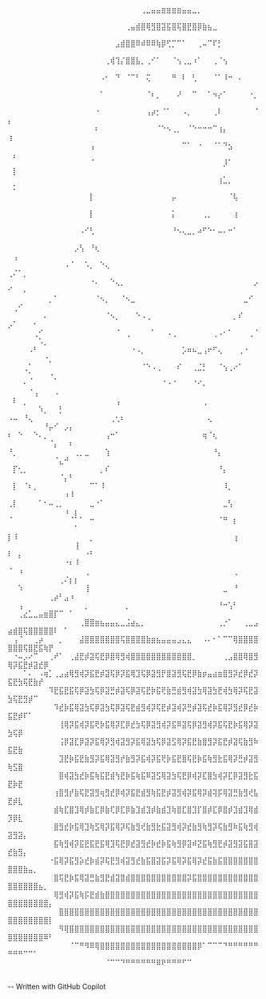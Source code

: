 ⠀⠀⠀⠀⠀⠀⠀⠀⠀⠀⠀⠀⠀⠀⠀⠀⠀⠀⠀⠀⠀⠀⠀⠀⠀⠀⢀⣀⣤⣤⣶⣶⣶⣶⣤⣤⣀⡀⠀⠀⠀⠀⠀⠀⠀⠀⠀⠀⠀⠀⠀⠀⠀⠀⠀⠀⠀⠀⠀⠀⠀⠀⠀
⠀⠀⠀⠀⠀⠀⠀⠀⠀⠀⠀⠀⠀⠀⠀⠀⠀⠀⠀⠀⠀⠀⠀⢀⣤⣾⣿⢿⣻⣿⣽⣯⣿⢯⣿⣟⣿⡿⣷⣦⣀⠀⠀⠀⠀⠀⠀⠀⠀⠀⠀⠀⠀⠀⠀⠀⠀⠀⠀⠀⠀⠀⠀
⠀⠀⠀⠀⠀⠀⠀⠀⠀⠀⠀⠀⠀⠀⠀⠀⠀⠀⠀⠀⠀⣠⣾⣿⣿⠿⠾⠿⠿⢷⡿⢋⡉⠉⠁⠀⠀⢀⠤⠉⠏⡃⠀⠀⠀⠀⠀⠀⠀⠀⠀⠀⠀⠀⠀⠀⠀⠀⠀⠀⠀⠀⠀
⠀⠀⠀⠀⠀⠀⠀⠀⠀⠀⠀⠀⠀⠀⠀⠀⠀⠀⠀⢀⢾⢹⡌⣿⣿⣧⡀⢀⠊⠁⠀⠀⠈⢢⢀⣀⠰⠁⠀⠀⢀⠈⢢⠀⠀⠀⠀⠀⠀⠀⠀⠀⠀⠀⠀⠀⠀⠀⠀⠀⠀⠀⠀
⠀⠀⠀⠀⠀⠀⠀⠀⠀⠀⠀⠀⠀⠀⠀⠀⠀⠀⠠⠂⠀⠙⠀⠈⠉⠃⠀⢍⠀⠀⠀⠀⠛⠀⠇⠀⢃⠀⠀⠀⠈⠁⠸⠒⠀⠄⠀⠀⠀⠀⠀⠀⠀⠀⠀⠀⠀⠀⠀⠀⠀⠀⠀
⠀⠀⠀⠀⠀⠀⠀⠀⠀⠀⠀⠀⠀⠀⠀⠀⠀⠀⠁⠀⠀⠀⠀⠀⠀⠀⠀⠈⠆⡀⠀⠀⠀⠜⠀⠀⠉⠀⠀⠁⠲⡔⠁⠀⠀⠀⠀⠐⡀⠀⠀⠀⠀⠀⠀⠀⠀⠀⠀⠀⠀⠀⠀
⠀⠀⠀⠀⠀⠀⠀⠀⠀⠀⠀⠀⠀⠀⠀⠀⠀⠐⠀⠀⠀⠀⠀⠀⠀⠀⠀⢠⡴⡂⠈⠁⠀⠀⠠⡀⠀⠀⠀⠀⢀⠇⠀⠀⠀⠀⠀⠀⠈⡄⠀⠀⠀⠀⠀⠀⠀⠀⠀⠀⠀⠀⠀
⠀⠀⠀⠀⠀⠀⠀⠀⠀⠀⠀⠀⠀⠀⠀⠀⠀⠆⠀⠀⠀⠀⠀⠀⠀⠀⠀⠀⠀⠈⠑⠢⢀⡀⠀⠈⠑⠒⠒⠒⠉⢰⡄⠀⠀⠀⠀⠀⠀⢰⠀⠀⠀⠀⠀⠀⠀⠀⠀⠀⠀⠀⠀
⠀⠀⠀⠀⠀⠀⠀⠀⠀⠀⠀⠀⠀⠀⠀⠀⢠⠀⠀⠀⠀⠀⠀⠀⠀⠀⠀⠀⠀⠀⠀⠀⠀⠀⠉⠁⠀⠐⠀⠀⠈⠁⠙⣢⠀⠀⠀⠀⠀⠀⡄⠀⠀⠀⠀⠀⠀⠀⠀⠀⠀⠀⠀
⠀⠀⠀⠀⠀⠀⠀⠀⠀⠀⠀⠀⠀⠀⠀⠀⠈⠀⠀⠀⠀⠀⠀⠀⠀⠀⠀⠀⠀⠀⠀⠀⠀⠀⠀⠀⠀⠀⠀⠀⠀⠀⡸⠁⠀⠀⠀⠀⠀⠀⡇⠀⠀⠀⠀⠀⠀⠀⠀⠀⠀⠀⠀
⠀⠀⠀⠀⠀⠀⠀⠀⠀⠀⠀⠀⠀⠀⠀⠀⠀⠀⠀⠀⠀⠀⠀⠀⠀⠀⠀⠀⠀⠀⠀⠀⠀⠀⠀⠀⠀⠀⠀⠀⠀⢰⣁⡀⠀⠀⠀⠀⠀⠀⠅⠀⠀⠀⠀⠀⠀⠀⠀⠀⠀⠀⠀
⠀⠀⠀⠀⠀⠀⠀⠀⠀⠀⠀⠀⠀⠀⠀⠀⡇⠀⠀⠀⠀⠀⠀⠀⠀⠀⠀⠀⠀⠀⠀⠀⡤⠀⠀⠀⠀⠀⠀⠀⠀⠀⠀⠈⢧⠀⠀⠀⠀⠀⠀⠀⠀⠀⠀⠀⠀⠀⠀⠀⠀⠀⠀
⠀⠀⠀⠀⠀⠀⠀⠀⠀⠀⠀⠀⠀⠀⠀⠀⡇⠀⠀⠀⠀⠀⠀⠀⠀⠀⠀⠀⠀⠀⠀⠀⡅⠀⠀⠀⠀⠀⢀⡀⠀⠀⠀⠀⢰⠀⠀⠀⠀⠀⠀⠀⠀⠀⠀⠀⠀⠀⠀⠀⠀⠀⠀
⠀⠀⠀⠀⠀⠀⠀⠀⠀⠀⠀⠀⠀⠀⠠⠊⢃⠀⠀⠀⠀⠀⠀⠀⠀⠀⠀⠀⠀⠀⠀⠀⠘⠢⢄⣀⡀⠴⠋⠑⠂⠤⠄⠒⠁⠀⠀⠀⠀⠀⠀⠀⠀⠀⠀⠀⠀⠀⠀⠀⠀⠀⠀
⠀⠀⠀⠀⠀⠀⠀⠀⠀⠀⠀⠀⠀⡠⢣⠀⠘⢆⠀⠀⠀⠀⠀⠀⠀⠀⠀⠀⠀⠀⠀⠀⠀⠀⠀⠀⠀⠀⠀⠀⠀⠀⠀⠀⠀⠀⠀⠀⠀⠀⢠⠀⠀⠀⠀⠀⠀⠀⠀⠀⠀⠀⠀
⠀⠀⠀⠀⠀⠀⠀⠀⠀⠀⠀⠠⠈⠀⠀⠡⡀⠀⠑⢄⠀⠀⠀⠀⠀⠀⠀⠀⠀⠀⠀⠀⠀⠀⠀⠀⠀⠀⠀⠀⠀⠀⠀⠀⠀⠀⠀⠀⠀⢀⠌⠁⡀⠀⠀⠀⠀⠀⠀⠀⠀⠀⠀
⠀⠀⠀⠀⠀⠀⠀⠀⠀⠀⠀⠀⠀⠀⠀⠀⠐⠄⠀⠀⠑⢄⡀⠀⠀⠀⠀⠀⠀⠀⠀⠀⠀⠀⠀⠀⠀⠀⠀⠀⠀⠀⠀⠀⠀⠀⠀⠀⡠⠊⠀⠀⠄⠀⠀⠀⠀⠀⠀⠀⠀⠀⠀
⠀⠀⠀⠀⠀⠀⠀⠀⡀⠁⠀⠀⠀⠀⠀⠀⠀⠈⠢⡀⠀⠀⠈⠢⣀⠀⠀⠀⠀⠀⠀⠀⠀⠀⠀⠀⠀⠀⠀⠀⠀⠀⠀⠀⠀⠀⣀⠊⠀⠀⢀⠊⠀⠀⠀⠀⠀⠀⠀⠀⠀⠀⠀
⠀⠀⠀⠀⠀⠀⠀⠄⠀⠀⠀⠀⠀⠀⠀⠀⠀⠀⠀⠈⠢⡀⠀⠀⠀⠑⠠⢀⠀⠀⠀⠀⠀⠀⠀⠀⠀⠀⠀⠀⠀⠀⠀⠀⡀⠎⠀⠀⠀⡠⠁⠀⠀⠀⠂⠀⠀⠀⠀⠀⠀⠀⠀
⠀⠀⠀⠀⠀⢀⠊⠀⠀⠀⠀⠀⠀⠀⠀⠀⠀⠀⠀⠀⠀⠈⠀⢀⠀⠀⠀⠀⠁⠀⠀⠠⢀⠀⠀⠀⠀⠀⠀⠀⢀⠠⠂⠁⠀⠀⠀⢀⠈⠀⠀⠀⠀⠀⠀⠡⡀⠀⠀⠀⠀⠀⠀
⠀⠀⠀⠀⠠⠃⠀⠀⠀⠀⠀⠀⠀⠀⠀⠀⠀⠀⠀⠀⠀⠀⠀⠀⠐⠠⡀⠀⠀⠀⠀⠀⠀⠀⡡⠶⠦⣀⢠⠖⠋⢄⠀⠀⠀⢀⠐⠀⠀⠀⠀⠀⠀⠀⠀⠀⠐⡀⠀⠀⠀⠀⠀
⠀⠀⠀⢀⠁⠀⠀⠀⠀⠀⠀⠀⠀⠀⠀⠀⠀⠀⠀⠀⠀⠀⠀⠀⠀⠀⠈⠑⠠⢀⠀⠀⠀⠎⠀⠀⢀⣈⡃⠀⠀⠈⢢⢀⠔⠁⠀⠀⠀⠀⠀⠀⠀⢁⠀⠀⠀⠐⡀⠀⠀⠀⠀
⠀⠀⠀⠂⠀⠀⠀⠀⠀⠀⠀⠀⠀⠀⠀⠀⠀⠀⠀⠀⠀⠀⠀⠀⠀⠀⠀⠀⠀⠀⠈⠐⠈⠀⠀⠀⠈⠊⠄⠀⠀⠀⠀⠀⠀⠀⠀⠀⠀⠀⠀⠀⠀⠈⢠⠀⠀⠀⠠⠀⠀⠀⠀
⠀⠇⠀⡀⠀⠀⠀⠀⠀⠀⠀⠀⠀⠀⠀⠀⠀⠀⠀⠀⠀⢠⠀⠀⠀⠀⠀⠀⠀⠀⠀⠀⠀⠀⠀⠀⠀⠀⢀⠀⠀⠀⠀⠀⠀⠀⠀⠀⠀⠀⠀⠀⠀⠀⠀⠱⡀⠀⠀⡃⠀⠀⠀
⠠⠤⠀⠘⢄⠀⠀⠀⠀⠀⠀⠀⠀⠀⠀⠀⠀⠀⠀⠀⢀⢂⠆⠀⠀⠀⠀⠀⠀⠀⠀⠀⠀⠀⠀⠀⠀⠀⠀⢄⠀⠀⠀⠀⠀⠀⠀⠀⠀⠀⠀⠀⠀⠀⠀⠀⠘⡤⠊⠀⡠⡄⠀
⠆⠀⠑⠀⠀⠑⠄⡀⠀⠀⠀⠀⠀⠀⠀⠀⠀⠀⠀⢠⠒⠁⠀⠀⠀⠀⠀⠀⠀⠀⠀⠀⠀⠀⠀⠀⠀⠀⢶⠈⢆⠀⠀⠀⠀⠀⠀⠀⠀⠀⠀⠀⠀⠀⠀⠀⠀⠈⡄⠀⠀⠆⠀
⠘⡀⠀⠀⠀⠀⠀⠀⠀⠀⠀⠀⠀⢀⡀⣀⠀⠀⠀⢱⠀⠀⠀⠀⠀⠀⠀⠀⠀⠀⠀⠀⠀⠀⠀⠀⠀⠀⠀⠀⠘⡄⠀⠀⠀⠀⠀⠀⠀⠀⠀⠀⠀⠀⠀⠀⠀⠀⠈⣄⠚⠀⠀
⠀⡏⢂⡀⠀⠀⠀⠀⠀⠀⠀⠀⠀⠀⠀⠀⠀⠀⡀⠎⠀⠀⠀⠀⠀⠀⠀⠀⠀⠀⠀⠀⠀⠀⠀⠀⠀⠀⠀⠀⠀⠘⡄⠀⠀⠀⠀⠀⠀⠀⠀⠀⠀⠀⠀⠀⠀⠀⠀⠈⡄⠃⠀
⠀⡇⠀⠈⠆⡀⠀⠀⠀⠀⠀⠀⠀⠀⠀⠀⠉⠁⠸⠀⠀⠀⠀⠀⠀⠀⠀⠀⠀⠀⠀⠀⠀⠀⠀⠀⠀⠀⠀⠀⠀⠀⠸⡀⠀⠀⠀⠀⠀⠀⠀⠀⠀⠀⠀⠀⠀⠀⠀⠀⠰⠸⠀
⢀⡇⠀⠀⠀⠀⠁⠂⠤⢀⡀⠀⠀⠀⠀⠀⣀⠐⠁⠀⠀⠀⠀⠀⠀⠀⠀⠀⠀⠀⠀⠀⠀⠀⠀⠀⠀⠀⠀⠀⠀⠀⣀⢣⠀⠀⠀⠀⠀⠀⠀⠀⠀⠀⠀⠀⠀⠀⠀⠀⠰⠀⡆
⠈⠀⠀⠀⠀⠀⠀⠀⠀⠀⠀⠀⠈⠁⠁⠀⠒⠀⠀⠀⠀⠀⠀⠀⠀⠀⠀⠀⠀⠀⠀⠀⠀⠀⠀⠀⠀⠀⠀⠀⠀⠈⠛⠀⡆⠀⠀⠀⠀⠀⠀⠀⠀⠀⠀⠀⠀⠀⠀⠀⠀⠀⠁
⡇⠸⠀⠀⠀⠀⠀⠀⠀⠀⠀⠀⠀⠀⠀⠀⡀⠀⠀⠀⠀⠀⠀⠀⠀⠀⠀⠀⠀⠀⠀⠀⠀⠀⠀⠀⠀⠀⠀⠀⠀⠀⠀⠀⢰⠀⠀⠀⠀⠀⠀⠀⠀⠀⠀⠀⠀⠀⠀⠀⠀⠀⢸
⠇⠀⡄⠀⠀⠀⠀⠀⠀⠀⠀⠀⠀⠀⠀⠐⠃⠀⠀⠀⠀⠀⠀⠀⠀⠀⠀⠀⠀⠀⠀⠀⠀⠀⠀⠀⠀⠀⠀⠀⠀⠀⠀⠀⠀⠀⠀⠀⠀⠀⠀⠀⠀⠀⠀⠀⠀⠀⠀⠀⠐⠆⠸
⠈⠀⠰⠀⠀⠀⠀⠀⠀⠀⠀⠀⠀⠀⠀⢀⠀⠀⠀⠀⠀⠀⠀⠀⠀⠀⠀⠀⠀⠀⠀⠀⠀⠀⠀⠀⠀⠀⠀⠀⠀⠀⠀⠀⢀⠀⠀⠀⠀⠀⠀⠀⠀⠀⠀⠀⠀⠀⠀⢀⠌⡆⡆
⠀⠀⠱⠀⠀⠀⠀⠀⠀⠀⠀⠀⠀⠀⠀⢸⠀⠀⠀⠀⠀⠀⠀⠀⠀⠀⠀⠀⠀⠀⠀⠀⠀⠀⠀⠀⠀⠀⠀⠀⠀⠀⣀⠀⠘⠀⠀⠀⠀⠀⠀⠀⠀⠀⠀⠀⠀⢀⡴⠃⣠⠰⠀
⠀⠀⢠⠀⠀⠀⠀⠀⠀⠀⠀⠀⠀⠀⠀⡀⠀⠀⠀⠀⠀⠀⠀⡀⠀⠀⠀⠀⠀⠀⠀⠀⠀⠀⠀⠀⠀⠀⠀⠀⠀⠘⠒⢡⠃⠀⠀⠀⠀⠀⠀⢀⣔⣁⣀⣤⣶⣿⡏⠉⠀⠁⠀
⠀⠀⠀⠀⠀⠀⠀⠀⠀⠀⠀⠀⠀⠀⢀⣿⣿⣶⣦⣤⣤⣄⣀⣨⣴⣄⡀⠀⠀⠀⠀⠀⠀⠀⠀⠀⠀⠀⠀⠀⠀⢀⡐⠁⠀⠀⢀⣀⣠⣴⣾⣿⢯⣿⣿⣿⣿⣿⠇⠀⠁⠀⠀
⠀⢠⠈⠀⠀⢀⡴⠀⠀⠀⡀⠀⠀⠀⣼⣿⣿⣿⣿⣿⣿⣿⢯⣿⣿⣿⣿⣷⣶⣦⣤⣤⣤⣠⣄⣄⠀⠀⠠⠄⠂⠁⠉⠉⢿⣿⣿⣿⣿⣿⣿⣿⢯⣿⣟⣯⢷⡟⠀⠀⠀⠀⠀
⠀⠐⠤⡠⠔⠉⠀⠀⢀⠞⠁⠀⢀⣼⣟⡾⣽⢯⣟⡿⣿⢿⣻⢾⣿⣿⣿⣿⣿⣿⣿⣿⣿⣿⣿⣿⡀⠀⠀⠀⠀⠀⢀⣠⣿⣿⢿⣿⣻⢿⡽⣯⣟⡾⣽⣞⡿⠀⠀⠀⠀⠀⠀
⠀⠀⠀⠁⠄⠀⠠⢶⡁⢀⣠⣴⢿⣻⢾⡽⣯⣟⡾⣽⢯⡿⡽⣯⢿⣹⢯⡿⣽⣻⡟⣿⣽⣻⢯⣟⡿⣷⡶⣤⣴⣶⣿⣻⡽⣞⡿⣞⡽⣯⣟⣳⢯⣟⣷⡞⠀⠀⠀⠀⠀⠀⠀
⠀⠀⠀⠀⠀⠀⠀⠀⠹⣟⣯⣟⣯⢯⡿⣽⣳⢯⡿⣽⣛⡾⣽⢯⡿⣽⢯⣟⡷⣯⢟⣷⣛⣾⣻⢾⣽⣳⢿⣽⣳⣟⢾⣳⢿⡽⢯⣟⣽⣳⢯⣟⣻⡾⠉⠀⠀⠀⠀⠀⠀⠀⠀
⠀⠀⠀⠀⠀⠀⠀⠀⠀⠹⣞⡷⣯⢿⣽⣳⢯⡿⣽⣳⢯⡿⣽⢯⣟⣾⣻⢾⡽⢯⣟⡾⣽⢾⡽⣛⡾⣽⢯⣞⡷⣯⢿⡽⣻⣞⡿⣞⡷⣯⣟⡾⠏⠁⠀⠀⠀⠀⠀⠀⠀⠀⠀
⠀⠀⠀⠀⠀⠀⠀⠀⠀⠀⢸⢿⡽⣯⢾⡽⣯⢟⡷⣯⢿⡽⣏⡿⣞⣳⢯⡿⣽⣻⢾⡽⣯⠿⣽⢯⡿⣽⣻⢾⡽⣯⢯⣟⡷⣯⢿⡽⣽⣳⢯⡿⠀⠀⠀⠀⠀⠀⠀⠀⠀⠀⠀
⠀⠀⠀⠀⠀⠀⠀⠀⠀⠀⢨⡿⣽⣏⡿⣽⡽⣯⢿⡽⣻⢾⣽⣻⡽⣯⢿⣽⣳⢯⡿⣽⣫⢿⡽⣯⣟⣷⣿⣻⡽⣯⣟⡾⣽⢯⣷⣻⠷⣯⣟⣷⠀⠀⠀⠀⠀⠀⠀⠀⠀⠀⠀
⠀⠀⠀⠀⠀⠀⠀⠀⠀⠀⣹⣟⡷⣯⣟⣷⣻⡽⣯⢿⣽⣻⡞⣷⣻⡽⣯⢾⡽⣯⢟⡷⣯⣟⣿⢯⣟⡷⣯⢷⣻⣗⣯⢿⡽⣛⡾⣽⣻⢷⣫⣿⠀⠀⠀⠀⠀⠀⠀⠀⠀⠀⠀
⠀⠀⠀⠀⠀⠀⠀⠀⠀⠀⣿⢾⣽⣳⣞⡷⣯⢷⣯⣟⣾⢳⣟⡷⣯⢷⣯⠿⣽⣫⢿⣽⣳⢯⣟⡿⢾⡽⣏⣿⣳⢾⡽⣏⡿⣽⣻⣗⣯⣟⡷⣟⠀⠀⠀⠀⠀⠀⠀⠀⠀⠀⠀
⠀⠀⠀⠀⠀⠀⠀⠀⠀⢰⣿⣻⡞⣷⢯⣟⣽⣻⢶⣻⣞⡿⢾⡽⣯⣟⣾⣻⢷⣯⣟⡾⣽⣻⢾⡽⣯⢿⡽⣾⢽⡯⢿⣽⣛⣷⣻⢞⣧⣟⡾⣇⠀⠀⠀⠀⠀⠀⠀⠀⠀⠀⠀
⠀⠀⠀⠀⠀⠀⠀⠀⠀⣾⢷⣏⣿⣹⢿⡾⣷⣏⡿⣷⢏⡿⣏⡿⣷⣹⣾⣹⡾⣷⣾⣹⢷⣿⣏⣿⣹⡏⣿⡾⣏⡿⣿⡾⣹⣾⣹⢿⣾⡹⡿⣇⠀⠀⠀⠀⠀⠀⠀⠀⠀⠀⠀
⠀⠀⠀⠀⠀⠀⠀⠀⠀⣿⣻⣞⡷⣯⢿⣹⢷⣫⢿⡽⣯⢿⡽⢯⣷⣻⢞⣷⣻⣗⣯⣽⣻⢾⡽⣞⣷⣻⢷⣻⡽⢯⣷⣻⠷⣯⢷⣻⢾⣽⣻⣽⡄⠀⠀⠀⠀⠀⠀⠀⠀⠀⠀
⠀⠀⠀⠀⠀⠀⠀⠀⠀⣯⢷⣻⢾⡽⣯⣟⣯⣟⣯⢿⣹⢯⣟⡿⣞⣽⣻⣞⡷⣞⡷⣯⢷⣻⡿⣽⠾⣝⣯⢷⣻⣟⡾⣽⣻⣽⣯⣿⣽⣞⣷⣻⡄⠀⠀⠀⠀⠀⠀⠀⠀⠀⠀
⠀⠀⠀⠀⠀⠀⠀⠀⠐⣯⢿⡽⣯⣻⡵⣞⡷⣾⡽⢯⣟⣻⢾⣽⣻⣞⣷⣯⣿⣽⣯⡽⣯⢿⡽⣯⢿⡽⣞⣯⣷⣯⣿⣿⣿⣿⣿⣿⣿⣿⣿⣿⣷⣤⡀⠀⠀⠀⠀⠀⠀⠀⠀
⠀⠀⠀⠀⠀⠀⠀⠀⠀⣿⢯⣟⡷⣯⢿⣽⣛⣷⣻⣟⣾⣽⣿⣾⣿⣿⣿⣿⣿⣿⣿⣿⣿⣿⣿⡽⣯⣿⣿⣿⣿⣿⣿⣿⣿⣿⣿⣿⣿⣿⣿⣿⣿⣿⣿⣦⡀⠀⠀⠀⠀⠀⠀
⠀⠀⠀⠀⠀⠀⠀⠀⠀⢿⣻⢾⡽⣯⢷⡯⣟⣾⣷⣿⣿⣿⣿⣿⣿⣿⣿⣿⣿⣿⣿⣿⣿⣿⣿⣿⣿⣿⣿⣿⣿⣿⣿⣿⣿⣿⣿⣿⣿⣿⣿⣿⣿⣿⣿⣿⣿⡄⠀⠀⠀⠀⠀
⠀⠀⠀⠀⠀⠀⠀⠀⠀⠀⣿⣿⣿⣿⣿⣿⣿⣿⣿⣿⣿⣿⣿⣿⣿⣿⣿⣿⣿⣿⣿⣿⣿⣿⣿⣿⣿⣿⣿⣿⣿⣿⣿⣿⣿⣿⣿⣿⣿⣿⣿⣿⣿⣿⣿⣿⣿⡇⠀⠀⠀⠀⠀
⠀⠀⠀⠀⠀⠀⠀⠀⠀⠀⠻⢿⣿⣿⣿⣿⣿⣿⣿⣿⣿⣿⣿⣿⣿⣿⣿⣿⣿⣿⣿⣿⣿⣿⣿⣿⣿⣿⣿⣿⣿⣿⣿⣿⣿⣿⣿⣿⣿⣿⣿⣿⣿⣿⣿⣿⠿⠃⠀⠀⠀⠀⠀
⠀⠀⠀⠀⠀⠀⠀⠀⠀⠀⠀⠀⠈⠉⠛⠻⠿⢿⣿⣿⣿⣿⣿⣿⣿⣿⣿⣿⣿⣿⣿⣿⣿⣿⣿⣿⣿⡿⠁⠉⠉⠉⠙⠛⠛⠛⠛⠛⠛⠛⠛⠛⠉⠉⠁⠀⠀⠀⠀⠀⠀⠀⠀
⠀⠀⠀⠀⠀⠀⠀⠀⠀⠀⠀⠀⠀⠀⠀⠀⠀⠀⠀⠈⠉⠉⠙⠛⠛⠛⠛⠛⠛⠿⠟⠛⠛⠛⠋⠉⠀⠀⠀⠀⠀⠀⠀⠀⠀⠀⠀⠀⠀⠀⠀⠀⠀⠀⠀⠀⠀⠀⠀⠀⠀⠀⠀

-- Written with GitHub Copilot

